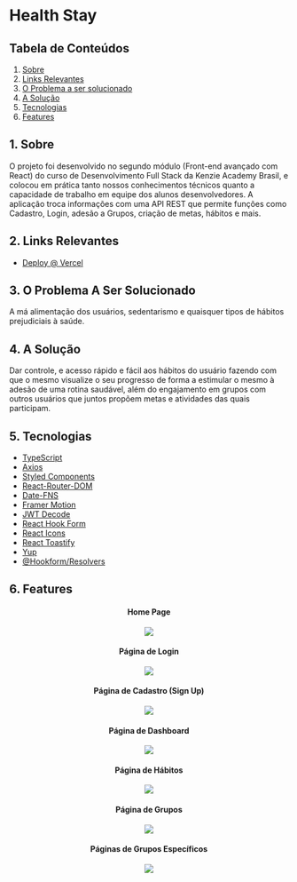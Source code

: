 # Health Stay

<h2>Tabela de Conteúdos</h2>

1. [ Sobre ](#sobre)
2. [ Links Relevantes ](#links)
3. [ O Problema a ser solucionado ](#problema)
4. [ A Solução ](#solucao)
5. [ Tecnologias](#techs)
6. [ Features ](#features)

<a name="sobre"></a>
## 1. Sobre

O projeto foi desenvolvido no segundo módulo (Front-end avançado com React) do curso de Desenvolvimento Full Stack da Kenzie Academy Brasil, e colocou em prática tanto nossos conhecimentos técnicos quanto a capacidade de trabalho em equipe dos alunos desenvolvedores. A aplicação troca informações com uma API REST que permite funções como Cadastro, Login, adesão a Grupos, criação de metas, hábitos e mais. 

<a name="links"></a>
## 2. Links Relevantes

- <a name="deploy-vercel" href="https://habits-mu.vercel.app/" target="_blank">Deploy @ Vercel</a>

<a name="problema"></a>
## 3. O Problema A Ser Solucionado

A má alimentação dos usuários, sedentarismo e quaisquer tipos de hábitos prejudiciais à saúde.

<a name="solucao"></a>
## 4. A Solução

Dar controle, e acesso rápido e fácil aos hábitos do usuário fazendo com que o mesmo visualize o seu progresso de forma a estimular o mesmo à adesão de uma rotina saudável, além do engajamento em grupos com outros usuários que juntos propõem metas e atividades das quais participam.

<a name="techs"></a>
## 5. Tecnologias

- <a name="ts" href=https://www.typescriptlang.org target="_blank">TypeScript</a>
- <a name="axios" href=https://www.npmjs.com/package/axios target="_blank">Axios</a>
- <a name="styled-comp" href=https://styled-components.com/ target="_blank">Styled Components</a>
- <a name="react-router-dom" href=https://www.npmjs.com/package/react-router-dom target="_blank">React-Router-DOM</a>
- <a name="date-fns" href=https://www.npmjs.com/package/date-fns target="_blank">Date-FNS</a>
- <a name="framer-motion" href=https://www.npmjs.com/package/framer-motion target="_blank">Framer Motion</a>
- <a name="jwt-decode" href=https://www.npmjs.com/package/jwt-decode target="_blank">JWT Decode</a>
- <a name="react-hook-form" href=https://www.npmjs.com/package/react-hook-form target="_blank">React Hook Form</a>
- <a name="react-icons" href=https://www.npmjs.com/package/react-icons target="_blank">React Icons</a>
- <a name="react-toastify" href=https://www.npmjs.com/package/react-toastify target="_blank">React Toastify</a>
- <a name="yup" href=https://www.npmjs.com/package/yup target="_blank">Yup</a>
- <a name="hookform-resolvers" href=https://www.npmjs.com/package/@hookform/resolvers target="_blank">@Hookform/Resolvers</a>

<a name="features"></a>
## 6. Features

 <h4 align="center">Home Page</h4>
 <div align="center">
   <img src=https://i.giphy.com/media/ooKZuHiSDtsbbdusxi/giphy.webp></img>
 </div>
 
 <h4 align="center">Página de Login</h4>
 <div align="center">
   <img src=https://media0.giphy.com/media/AoYcvnf3lMZMUBIYo4/giphy.gif?cid=790b7611fac9ce0f66eac80358ec04e6f867350ffa93c425&rid=giphy.gif&ct=g></img>
 </div>
 
 <h4 align="center">Página de Cadastro (Sign Up)</h4>
 <div align="center">
   <img src=https://media3.giphy.com/media/a4U4Z8S3CG2bQSeTIb/giphy.gif?cid=790b7611bd86044641bccf1f6c17663ff053cc554075a9b2&rid=giphy.gif&ct=g></img>
 </div>
 
 <h4 align="center">Página de Dashboard</h4>
 <div align="center">
   <img src=https://media1.giphy.com/media/mqd5G4dCGpmTn2O1AR/giphy.gif?cid=790b7611919ce24d68868cdaf02d3bd9e49313ee2d0ea457&rid=giphy.gif&ct=g></img>
 </div>
 
 <h4 align="center">Página de Hábitos</h4>
 <div align="center">
   <img src=https://media4.giphy.com/media/rPhSGr0D2DLN6mhlSm/giphy.gif?cid=790b7611e8f807f33a1748783746e609f7bc66e1eae5b0fa&rid=giphy.gif&ct=g></img>
 </div>
 
 <h4 align="center">Página de Grupos</h4>
 <div align="center">
   <img src=https://media3.giphy.com/media/U3KLUTzAJjh171SuuL/giphy.gif?cid=790b7611a5f25da8039d03bf6499aa2f6ea87f3b80e5f6cc&rid=giphy.gif&ct=g></img>
 </div>
 
 <h4 align="center">Páginas de Grupos Específicos</h4>
 <div align="center">
   <img src=https://media2.giphy.com/media/sdoWCaiZ96xrVU86Fw/giphy.gif?cid=790b76113f5278a5fad2039c434809363139154fdc3e0088&rid=giphy.gif&ct=g></img>
 </div>




